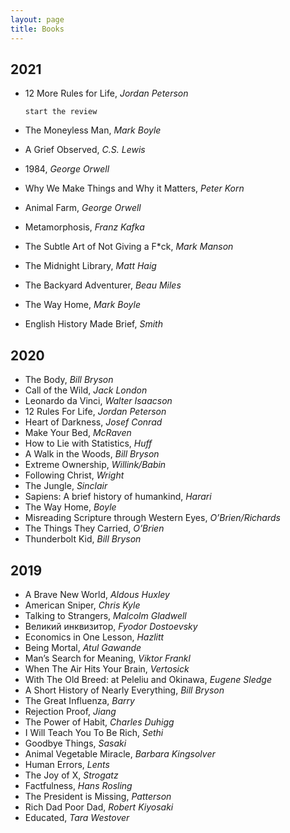 ```yaml
---
layout: page
title: Books
---
```


## 2021

- 12 More Rules for Life, *Jordan Peterson*

	  start the review

- The Moneyless Man, *Mark Boyle*
- A Grief Observed, *C.S. Lewis*
- 1984, *George Orwell*
- Why We Make Things and Why it Matters, *Peter Korn*
- Animal Farm, *George Orwell*
- Metamorphosis, *Franz Kafka*
- The Subtle Art of Not Giving a F\*ck, *Mark Manson*
- The Midnight Library, *Matt Haig*
- The Backyard Adventurer, *Beau Miles*
- The Way Home, *Mark Boyle*
- English History Made Brief, *Smith*

## 2020

- The Body, *Bill Bryson*
- Call of the Wild, *Jack London*
- Leonardo da Vinci, *Walter Isaacson*
- 12 Rules For Life, *Jordan Peterson*
- Heart of Darkness, *Josef Conrad*
- Make Your Bed, *McRaven*
- How to Lie with Statistics, *Huff*
- A Walk in the Woods, *Bill Bryson*
- Extreme Ownership, *Willink/Babin*
- Following Christ, *Wright*
- The Jungle, *Sinclair*
- Sapiens: A brief history of humankind, *Harari*
- The Way Home, *Boyle*
- Misreading Scripture through Western Eyes, *O’Brien/Richards*
- The Things They Carried, *O’Brien*
- Thunderbolt Kid, *Bill Bryson*

## 2019

- A Brave New World, *Aldous Huxley*
- American Sniper, *Chris Kyle*
- Talking to Strangers, *Malcolm Gladwell*
- Великий инквизитор, *Fyodor Dostoevsky*
- Economics in One Lesson, *Hazlitt*
- Being Mortal, *Atul Gawande*
- Man’s Search for Meaning, *Viktor Frankl*
- When The Air Hits Your Brain, *Vertosick*
- With The Old Breed: at Peleliu and Okinawa, *Eugene Sledge*
- A Short History of Nearly Everything, *Bill Bryson*
- The Great Influenza, *Barry*
- Rejection Proof, *Jiang*
- The Power of Habit, *Charles Duhigg*
- I Will Teach You To Be Rich, *Sethi*
- Goodbye Things, *Sasaki*
- Animal Vegetable Miracle, *Barbara Kingsolver*
- Human Errors, *Lents*
- The Joy of X, *Strogatz*
- Factfulness, *Hans Rosling*
- The President is Missing, *Patterson*
- Rich Dad Poor Dad, *Robert Kiyosaki*
- Educated, *Tara Westover*